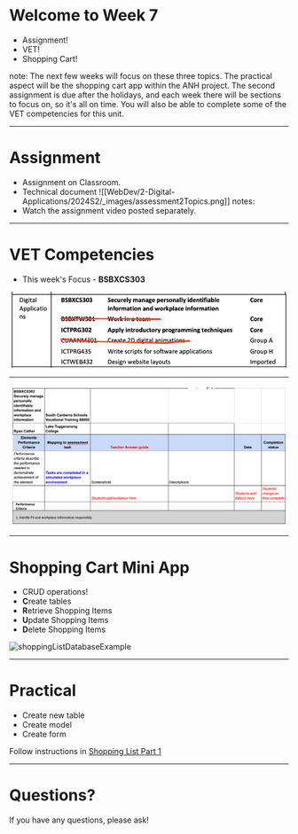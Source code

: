 # Welcome to Week 7

- Assignment!
- VET!
- Shopping Cart!

note: The next few weeks will focus on these three topics. The practical aspect will be the shopping cart app within the ANH project. 
The second assignment is due after the holidays, and each week there will be sections to focus on, so it's all on time.
You will also be able to complete some of the VET competencies for this unit.

---
# Assignment
- Assignment on Classroom.
- Technical document
![[WebDev/2-Digital-Applications/2024S2/_images/assessment2Topics.png]]
notes:
- Watch the assignment video posted separately.

---

# VET Competencies

- This week's Focus - **BSBXCS303**

![digitalApplicationsVETCompetencies](/WebDev/2-Digital-Applications/_topics/_images/digitalApplicationsVETCompetencies.png)

---

![BSBXCS303](/WebDev/2-Digital-Applications/_topics/_images/BSBXCS303.png)

---

# Shopping Cart Mini App
- CRUD operations!
- **C**reate tables
- **R**etrieve Shopping Items
- **U**pdate Shopping Items
- **D**elete Shopping Items

![shoppingListDatabaseExample](shoppingListDatabaseExample.png)

---
# Practical

- Create new table
- Create model
- Create form

Follow instructions in [Shopping List Part 1](/WebDev/_shared/Projects/ANH/shoppingListPart1.md)

---

# Questions?

If you have any questions, please ask!